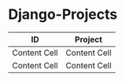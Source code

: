 # Django-Projects

|     ID        |    Project    |
| ------------- | ------------- |
| Content Cell  | Content Cell     |
| Content Cell  | Content Cell  |
